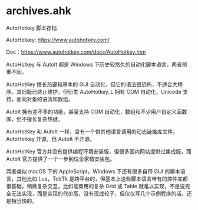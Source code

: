 # archives.ahk

AutoHotkey 脚本存档


AutoHotkey: https://www.autohotkey.com/

Doc：https://www.autohotkey.com/docs/AutoHotkey.htm


AutoHotkey 与 AutoIt 都是 Windows 下历史较悠久的自动化脚本语言，两者侧重不同。

AutoHotKey 擅长热键和基本的 GUI 自动化，但它的语法很恐怖，不适合大程序。其旧版已终止维护，但衍生 AutoHotkey_L 拥有 COM 自动化，Unicode 支持，面向对象的语法和数组。

AutoIt 拥有差不多的功能，甚至支持 COM 自动化，数组和不少用户自定义函数库，但不擅长复杂热键。

AutoHotKey 和 AutoIt 一样，含有一个供其他语言调用的动态链接库文件，AutoHotkey 开源，但 AutoIt 不开源。

AutoHotKey 官方并没有提供编程环境安装版，但很多国内网站提供过集成版，而 AutoIt 官方提供了一个一步到位全家桶安装包。


两者类似 macOS 下的 AppleScript，Windows 下还有很多自带 GUI 的脚本语言，其他比如 Lua，Tcl/Tk 是跨平台的，但基本上这些脚本语言带有的控件库都很基础，稍微复杂交互，比如能商用的复杂 Grid 或 Table 就难以实现，不是说完全无法实现，而是实现的代价高，没有现成轮子，但仅仅写几个示例程序的话，还是相当快的。
